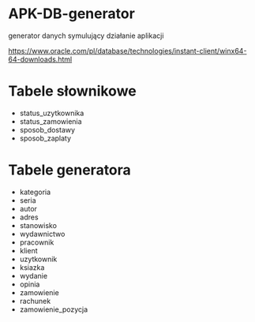 # APK-DB-generator
generator danych symulujący działanie aplikacji

https://www.oracle.com/pl/database/technologies/instant-client/winx64-64-downloads.html


# Tabele słownikowe
* status_uzytkownika 
* status_zamowienia 
* sposob_dostawy 
* sposob_zaplaty 

# Tabele generatora
* kategoria
* seria 
* autor 
* adres 
* stanowisko 
* wydawnictwo 
* pracownik 
* klient 
* uzytkownik 
* ksiazka 
* wydanie 
* opinia 
* zamowienie 
* rachunek 
* zamowienie_pozycja 

